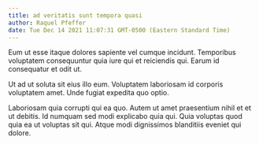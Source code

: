 ```yaml
---
title: ad veritatis sunt tempora quasi
author: Raquel Pfeffer
date: Tue Dec 14 2021 11:07:31 GMT-0500 (Eastern Standard Time)
---
```

Eum ut esse itaque dolores sapiente vel cumque incidunt. Temporibus voluptatem consequuntur quia iure qui et reiciendis qui. Earum id consequatur et odit ut.

 Ut ad ut soluta sit eius illo eum. Voluptatem laboriosam id corporis voluptatem amet. Unde fugiat expedita quo optio.

 Laboriosam quia corrupti qui ea quo. Autem ut amet praesentium nihil et et ut debitis. Id numquam sed modi explicabo quia qui. Quia voluptas quod quia ea ut voluptas sit qui. Atque modi dignissimos blanditiis eveniet qui dolore.